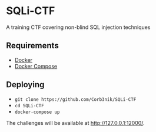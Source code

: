 # SQLi-CTF
A training CTF covering non-blind SQL injection techniques

## Requirements
- [Docker](https://www.docker.com/)
- [Docker Compose](https://docs.docker.com/compose/)

## Deploying
- `git clone https://github.com/Corb3nik/SQLi-CTF`
- `cd SQLi-CTF`
- `docker-compose up`

The challenges will be available at http://127.0.0.1:12000/.
